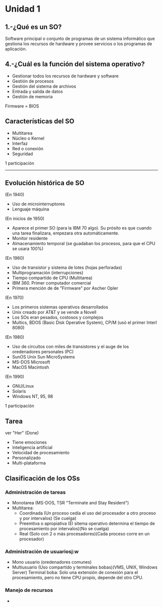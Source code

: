 # Unidad 1

## 1.-¿Qué es un SO?

Software principal o conjunto de programas de un sistema informático que gestiona
los recursos de hardware y provee servicios o los programas de aplicación.

## 4.-¿Cuál es la función del sistema operativo?

* Gestionar todos los recursos de hardware y software
* Gestión de procesos
* Gestión del sistema de archivos
* Entrada y salida de datos
* Gestión de memoria

Firmware = BIOS

## Características del SO

* Multitarea
* Núcleo o Kernel
* Interfaz
* Red o conexión
* Seguridad

1 participación

---

## Evolución histórica de SO

(En 1940)

* Uso de microinterruptores
* Lenguaje máquina

(En inicios de 1950)

* Aparece el primer SO (para la IBM 70 algo). Su prósito es que cuando una tarea
finalizara, empezara otra automáticamente.
* Monitor residente
* Almacenamiento temporal (se guadaban los procesos, para que el CPU se usara 100%)

(En 1960)

* Uso de transistor y sistema de lotes (hojas perforadas)
* Multiprogramación (interrupciones)
* Tiempo compartido de CPU (Multitarea)
* IBM 360. Primer computador comercial
* Primera mención de de "Firmware" por Ascher Opler

(En 1970)

* Los primeros sistemas operativos desarrollados
* Unix creado por AT&T y se vende a Novell
* Los SOs eran pesados, costosos y complejos
* Multics, BDOS (Basic Disk Operative System), CP/M (usó el primer Interl 8080)

(En 1980)

* Uso de circuitos con miles de transistores y el auge de los oredenadores
personales (PC)
* SunOS Unix Sun MicroSystems
* MS-DOS Microsoft
* MacOS Macintosh

(En 1990)

* GNU/Linux
* Solaris
* Windows NT, 95, 98

1 participación

## Tarea

ver "Her" (Done)

 * Tiene emociones
 * Inteligencia artificial
 * Velocidad de procesamiento
 * Personalizado
 * Multi-plataforma

## Clasificación de los OSs

### Administración de tareas

* Monotarea (MS-DOS, TSR "Terminate and Stay Resident")
* Multitarea:
    * Coordinada (Un proceso cedía el uso del procesador a otro proceso y por
    intervalos) (Se cuelga)
    * Preemtiva o apropiativa (El sitema operativo determina el tiempo de
    procesamiento por intervalos)(No se cuelga)
    * Real (Solo con 2 o más procesadores)(Cada proceso corre en un procesador)

### Administración  de usuariosj:w

* Mono usuario (oredenadores comunes)
* Multiusuario (Uso compartido y terminales bobas)(VMS, UNIX, Windows Server)
    Terminal boba: Solo una extensión de conexión para el procesamiento, pero
    no tiene CPU propio, depende del otro CPU.

### Manejo de recursos

* 
